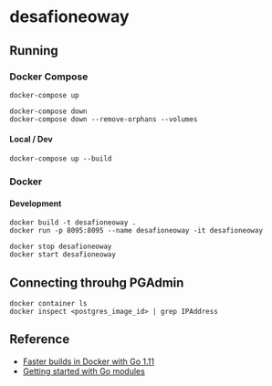# desafioneoway


## Running

### Docker Compose

```shell
docker-compose up

docker-compose down
docker-compose down --remove-orphans --volumes
```

#### Local / Dev
```shell
docker-compose up --build
```

### Docker

#### Development
```shell
docker build -t desafioneoway .
docker run -p 8095:8095 --name desafioneoway -it desafioneoway
```

```shell
docker stop desafioneoway
docker start desafioneoway
```

## Connecting throuhg PGAdmin
```shell
docker container ls
docker inspect <postgres_image_id> | grep IPAddress
```

## Reference

- [Faster builds in Docker with Go 1.11](https://blog.container-solutions.com/faster-builds-in-docker-with-go-1-11)
- [Getting started with Go modules](https://medium.com/@fonseka.live/getting-started-with-go-modules-b3dac652066d)